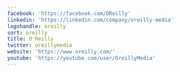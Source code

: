 ```yaml
---
facebook: 'https://facebook.com/OReilly'
linkedin: 'https://linkedin.com/company/oreilly-media'
logohandle: oreilly
sort: oreilly
title: O'Reilly
twitter: oreillymedia
website: 'https://www.oreilly.com/'
youtube: 'https://youtube.com/user/OreillyMedia'
---
```

